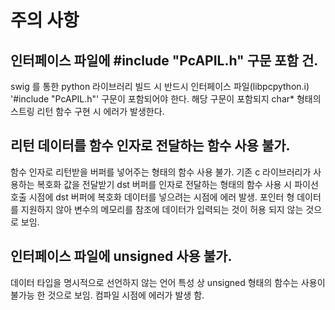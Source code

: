 # 주의 사항
## 인터페이스 파일에 #include "PcAPIL.h" 구문 포함 건. 
swig 를 통한 python 라이브러리 빌드 시 반드시 인터페이스 파일(libpcpython.i) '#include "PcAPIL.h"' 구문이 포함되어야 한다. 
해당 구문이 포함되지 char* 형태의 스트링 리턴 함수 구현 시 에러가 발생한다. 

## 리턴 데이터를 함수 인자로 전달하는 함수 사용 불가. 
함수 인자로 리턴받을 버퍼를 넣어주는 형태의 함수 사용 불가. 
기존 c 라이브러리가 사용하는 복호화 값을 전달받기 dst 버퍼를 인자로 전달하는 형태의 함수 사용 시 파이선 호출 시점에 dst 버퍼에 복호화 데이터를 넣으려는 시점에 에러 발생. 
포인터 형 데이터를 지원하지 않아 변수의 메모리를 참조에 데이터가 입력되는 것이 허용 되지 않는 것으로 보임. 

## 인터페이스 파일에 unsigned 사용 불가. 
데이터 타입을 명시적으로 선언하지 않는 언어 특성 상 unsigned 형태의 함수는 사용이 불가능 한 것으로 보임. 
컴파일 시점에 에러가 발생 함. 